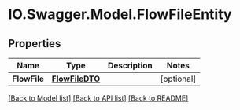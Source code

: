# IO.Swagger.Model.FlowFileEntity
## Properties

Name | Type | Description | Notes
------------ | ------------- | ------------- | -------------
**FlowFile** | [**FlowFileDTO**](FlowFileDTO.md) |  | [optional] 

[[Back to Model list]](../README.md#documentation-for-models) [[Back to API list]](../README.md#documentation-for-api-endpoints) [[Back to README]](../README.md)

